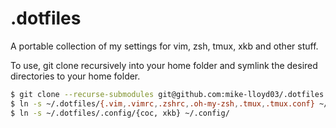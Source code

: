 # .dotfiles

A portable collection of my settings for vim, zsh, tmux, xkb and other stuff.

To use, git clone recursively into your home folder and symlink the desired
directories to your home folder.

```bash
$ git clone --recurse-submodules git@github.com:mike-lloyd03/.dotfiles.git
$ ln -s ~/.dotfiles/{.vim,.vimrc,.zshrc,.oh-my-zsh,.tmux,.tmux.conf} ~/
$ ln -s ~/.dotfiles/.config/{coc, xkb} ~/.config/
```

